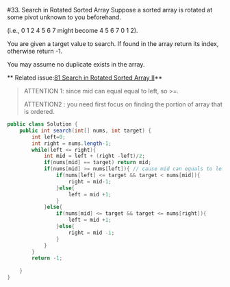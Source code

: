 #33. Search in Rotated Sorted Array
Suppose a sorted array is rotated at some pivot unknown to you beforehand.

(i.e., 0 1 2 4 5 6 7 might become 4 5 6 7 0 1 2).

You are given a target value to search. If found in the array return its index, otherwise return -1.

You may assume no duplicate exists in the array.

** Related issue:[81 Search in Rotated Sorted Array II](../Directory/81.md)**

>ATTENTION 1: since mid can equal equal to left, so >=.
>
> ATTENTION2 : you need first focus on finding the portion of array that is ordered.

```java
public class Solution {
    public int search(int[] nums, int target) {
        int left=0;
        int right = nums.length-1;
        while(left <= right){
            int mid = left + (right -left)/2;
            if(nums[mid] == target) return mid;
            if(nums[mid] >= nums[left]){ // cause mid can equals to left
                if(nums[left] <= target && target < nums[mid]){
                    right = mid-1;
                }else{
                    left = mid +1;
                }
            }else{
                if(nums[mid] <= target && target <= nums[right]){
                    left = mid +1;
                }else{
                    right = mid -1;
                }
            }
        }
        return -1;
        
    }
}
```
